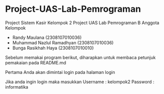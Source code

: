 # Project-UAS-Lab-Pemrograman
Project Sistem Kasir
Kelompok 2 Project UAS Lab Pemrograman B
Anggota Kelompok
- Randy Maulana             (2308107010036)
- Muhammad Nazlul Ramadhyan (2308107010036)
- Bunga Rasikhah Haya       (2308107010010)

Sebelum memakai program berikut, diharapkan untuk membaca petunjuk pemakaian pada README.md

Pertama Anda akan dimintai login pada halaman login

Jika anda ingin login maka masukkan
Username : kelompok2
Password : informatika

